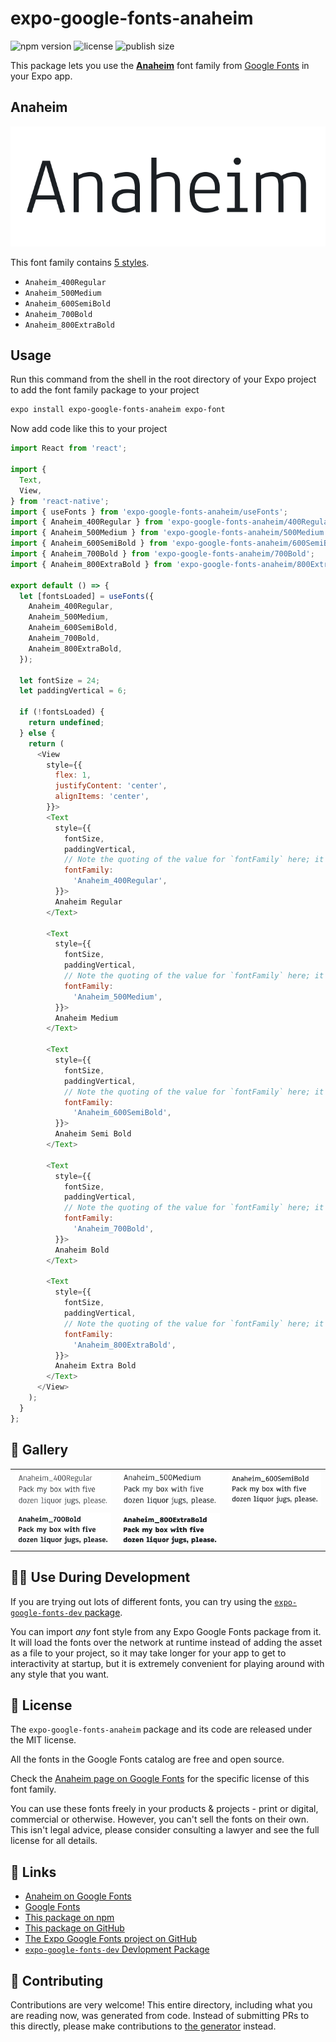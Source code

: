 # expo-google-fonts-anaheim

![npm version](https://flat.badgen.net/npm/v/expo-google-fonts-anaheim)
![license](https://flat.badgen.net/github/license/expo/google-fonts)
![publish size](https://flat.badgen.net/packagephobia/install/expo-google-fonts-anaheim)

This package lets you use the [**Anaheim**](https://fonts.google.com/specimen/Anaheim) font family from [Google Fonts](https://fonts.google.com/) in your Expo app.

## Anaheim

![Anaheim](./font-family.png)

This font family contains [5 styles](#-gallery).

- `Anaheim_400Regular`
- `Anaheim_500Medium`
- `Anaheim_600SemiBold`
- `Anaheim_700Bold`
- `Anaheim_800ExtraBold`

## Usage

Run this command from the shell in the root directory of your Expo project to add the font family package to your project
```sh
expo install expo-google-fonts-anaheim expo-font
```

Now add code like this to your project
```js
import React from 'react';

import {
  Text,
  View,
} from 'react-native';
import { useFonts } from 'expo-google-fonts-anaheim/useFonts';
import { Anaheim_400Regular } from 'expo-google-fonts-anaheim/400Regular';
import { Anaheim_500Medium } from 'expo-google-fonts-anaheim/500Medium';
import { Anaheim_600SemiBold } from 'expo-google-fonts-anaheim/600SemiBold';
import { Anaheim_700Bold } from 'expo-google-fonts-anaheim/700Bold';
import { Anaheim_800ExtraBold } from 'expo-google-fonts-anaheim/800ExtraBold';

export default () => {
  let [fontsLoaded] = useFonts({
    Anaheim_400Regular,
    Anaheim_500Medium,
    Anaheim_600SemiBold,
    Anaheim_700Bold,
    Anaheim_800ExtraBold,
  });

  let fontSize = 24;
  let paddingVertical = 6;

  if (!fontsLoaded) {
    return undefined;
  } else {
    return (
      <View
        style={{
          flex: 1,
          justifyContent: 'center',
          alignItems: 'center',
        }}>
        <Text
          style={{
            fontSize,
            paddingVertical,
            // Note the quoting of the value for `fontFamily` here; it expects a string!
            fontFamily:
              'Anaheim_400Regular',
          }}>
          Anaheim Regular
        </Text>

        <Text
          style={{
            fontSize,
            paddingVertical,
            // Note the quoting of the value for `fontFamily` here; it expects a string!
            fontFamily:
              'Anaheim_500Medium',
          }}>
          Anaheim Medium
        </Text>

        <Text
          style={{
            fontSize,
            paddingVertical,
            // Note the quoting of the value for `fontFamily` here; it expects a string!
            fontFamily:
              'Anaheim_600SemiBold',
          }}>
          Anaheim Semi Bold
        </Text>

        <Text
          style={{
            fontSize,
            paddingVertical,
            // Note the quoting of the value for `fontFamily` here; it expects a string!
            fontFamily:
              'Anaheim_700Bold',
          }}>
          Anaheim Bold
        </Text>

        <Text
          style={{
            fontSize,
            paddingVertical,
            // Note the quoting of the value for `fontFamily` here; it expects a string!
            fontFamily:
              'Anaheim_800ExtraBold',
          }}>
          Anaheim Extra Bold
        </Text>
      </View>
    );
  }
};

```

## 🔡 Gallery


||||
|-|-|-|
|![Anaheim_400Regular](.//400Regular/Anaheim_400Regular.ttf.png)|![Anaheim_500Medium](.//500Medium/Anaheim_500Medium.ttf.png)|![Anaheim_600SemiBold](.//600SemiBold/Anaheim_600SemiBold.ttf.png)||
|![Anaheim_700Bold](.//700Bold/Anaheim_700Bold.ttf.png)|![Anaheim_800ExtraBold](.//800ExtraBold/Anaheim_800ExtraBold.ttf.png)|||


## 👩‍💻 Use During Development

If you are trying out lots of different fonts, you can try using the [`expo-google-fonts-dev` package](https://github.com/freeboub/google-fonts/tree/master/font-packages/dev#readme).

You can import *any* font style from any Expo Google Fonts package from it. It will load the fonts
over the network at runtime instead of adding the asset as a file to your project, so it may take longer
for your app to get to interactivity at startup, but it is extremely convenient
for playing around with any style that you want.

## 📖 License

The `expo-google-fonts-anaheim` package and its code are released under the MIT license.

All the fonts in the Google Fonts catalog are free and open source.

Check the [Anaheim page on Google Fonts](https://fonts.google.com/specimen/Anaheim) for the specific license of this font family.

You can use these fonts freely in your products & projects - print or digital, commercial or otherwise. However, you can't sell the fonts on their own. This isn't legal advice, please consider consulting a lawyer and see the full license for all details.

## 🔗 Links

- [Anaheim on Google Fonts](https://fonts.google.com/specimen/Anaheim)
- [Google Fonts](https://fonts.google.com/)
- [This package on npm](https://www.npmjs.com/package/expo-google-fonts-anaheim)
- [This package on GitHub](https://github.com/freeboub/google-fonts/tree/master/font-packages/anaheim)
- [The Expo Google Fonts project on GitHub](https://github.com/freeboub/google-fonts)
- [`expo-google-fonts-dev` Devlopment Package](https://github.com/freeboub/google-fonts/tree/master/font-packages/dev)

## 🤝 Contributing

Contributions are very welcome! This entire directory, including what you are reading now, was generated from code. Instead of submitting PRs to this directly, please make contributions to [the generator](https://github.com/freeboub/google-fonts/tree/master/packages/generator) instead.
